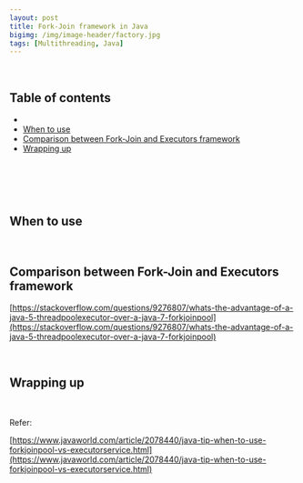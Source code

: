 ```yaml
---
layout: post
title: Fork-Join framework in Java
bigimg: /img/image-header/factory.jpg
tags: [Multithreading, Java]
---
```




<br>

## Table of contents
- []()
- [When to use](#when-to-use)
- [Comparison between Fork-Join and Executors framework](#comparison-between-fork-join-and-executors-framework)
- [Wrapping up](#wrapping-up)

<br>

## 






<br>

## When to use






<br>

## Comparison between Fork-Join and Executors framework

[https://stackoverflow.com/questions/9276807/whats-the-advantage-of-a-java-5-threadpoolexecutor-over-a-java-7-forkjoinpool](https://stackoverflow.com/questions/9276807/whats-the-advantage-of-a-java-5-threadpoolexecutor-over-a-java-7-forkjoinpool)



<br>

## Wrapping up




<br>

Refer: 

[https://www.javaworld.com/article/2078440/java-tip-when-to-use-forkjoinpool-vs-executorservice.html](https://www.javaworld.com/article/2078440/java-tip-when-to-use-forkjoinpool-vs-executorservice.html)